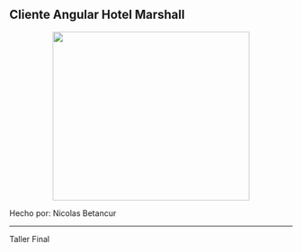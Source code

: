 ## Cliente Angular Hotel Marshall
<p align="center">
  <img src="https://firebasestorage.googleapis.com/v0/b/imagenes-1ccc1.appspot.com/o/readmes%2Fdam.png?alt=media&token=e15e7338-3eb2-4a7e-9d8c-61ff94d8c54f" width="350" height="300">
</p>

Hecho por: Nicolas Betancur

***
Taller Final
